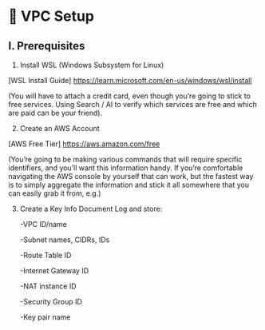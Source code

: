 # 🔧 VPC Setup

## I. Prerequisites

1. Install WSL (Windows Subsystem for Linux)

[WSL Install Guide] https://learn.microsoft.com/en-us/windows/wsl/install

(You will have to attach a credit card, even though you’re going to stick to free services. Using Search / AI to verify which services are free and which are paid can be your friend).

2. Create an AWS Account 

[AWS Free Tier] https://aws.amazon.com/free

(You’re going to be making various commands that will require specific identifiers, and you’ll want this information handy. If you’re comfortable navigating the AWS console by yourself that can work, but the fastest way is to simply aggregate the information and stick it all somewhere that you can easily grab it from, e.g.)

3. Create a Key Info Document
Log and store:

    -VPC ID/name

    -Subnet names, CIDRs, IDs

    -Route Table ID

    -Internet Gateway ID

    -NAT instance ID

    -Security Group ID

    -Key pair name


